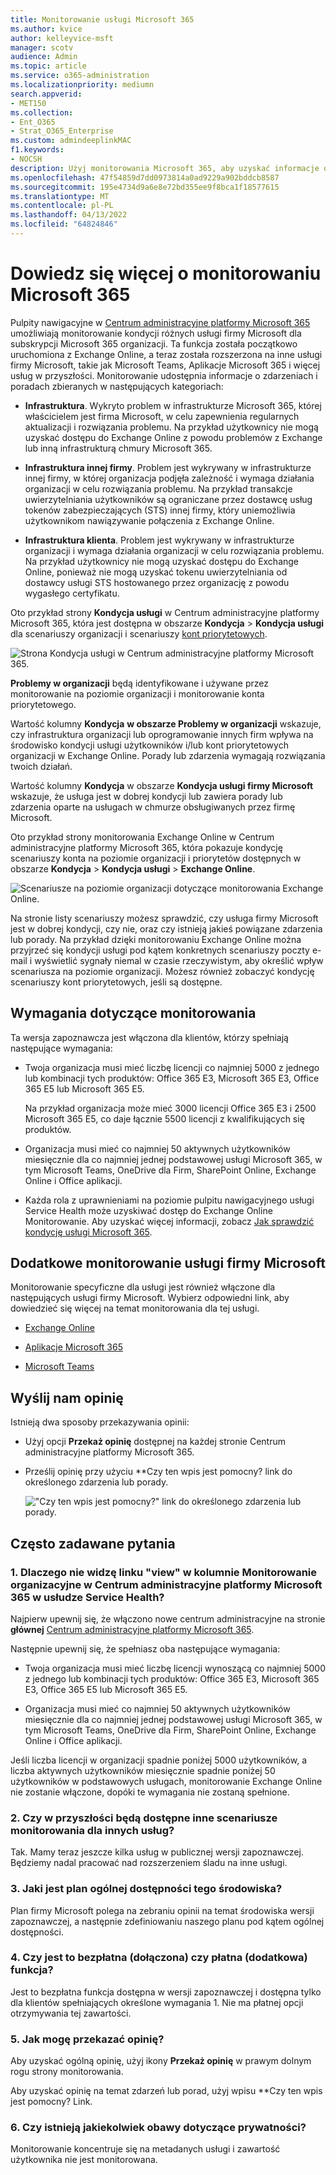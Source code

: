 ```yaml
---
title: Monitorowanie usługi Microsoft 365
ms.author: kvice
author: kelleyvice-msft
manager: scotv
audience: Admin
ms.topic: article
ms.service: o365-administration
ms.localizationpriority: mediumn
search.appverid:
- MET150
ms.collection:
- Ent_O365
- Strat_O365_Enterprise
ms.custom: admindeeplinkMAC
f1.keywords:
- NOCSH
description: Użyj monitorowania Microsoft 365, aby uzyskać informacje o zdarzeniach lub poradach w Microsoft 365.
ms.openlocfilehash: 47f54859d7dd0973814a0ad9229a902bddcb8587
ms.sourcegitcommit: 195e4734d9a6e8e72bd355ee9f8bca1f18577615
ms.translationtype: MT
ms.contentlocale: pl-PL
ms.lasthandoff: 04/13/2022
ms.locfileid: "64824846"
---
```

# <a name="learn-about-microsoft-365-monitoring"></a>Dowiedz się więcej o monitorowaniu Microsoft 365

Pulpity nawigacyjne w [Centrum administracyjne platformy Microsoft 365](https://go.microsoft.com/fwlink/p/?linkid=2024339) umożliwiają monitorowanie kondycji różnych usługi firmy Microsoft dla subskrypcji Microsoft 365 organizacji. Ta funkcja została początkowo uruchomiona z Exchange Online, a teraz została rozszerzona na inne usługi firmy Microsoft, takie jak Microsoft Teams, Aplikacje Microsoft 365 i więcej usług w przyszłości. Monitorowanie udostępnia informacje o zdarzeniach i poradach zbieranych w następujących kategoriach:

- **Infrastruktura**. Wykryto problem w infrastrukturze Microsoft 365, której właścicielem jest firma Microsoft, w celu zapewnienia regularnych aktualizacji i rozwiązania problemu. Na przykład użytkownicy nie mogą uzyskać dostępu do Exchange Online z powodu problemów z Exchange lub inną infrastrukturą chmury Microsoft 365.

- **Infrastruktura innej firmy**. Problem jest wykrywany w infrastrukturze innej firmy, w której organizacja podjęła zależność i wymaga działania organizacji w celu rozwiązania problemu. Na przykład transakcje uwierzytelniania użytkowników są ograniczane przez dostawcę usług tokenów zabezpieczających (STS) innej firmy, który uniemożliwia użytkownikom nawiązywanie połączenia z Exchange Online.

- **Infrastruktura klienta**. Problem jest wykrywany w infrastrukturze organizacji i wymaga działania organizacji w celu rozwiązania problemu. Na przykład użytkownicy nie mogą uzyskać dostępu do Exchange Online, ponieważ nie mogą uzyskać tokenu uwierzytelniania od dostawcy usługi STS hostowanego przez organizację z powodu wygasłego certyfikatu.

Oto przykład strony **Kondycja usługi** w Centrum administracyjne platformy Microsoft 365, która jest dostępna w obszarze **Kondycja** >  **Kondycja usługi** dla scenariuszy organizacji i scenariuszy [kont priorytetowych](../admin/setup/priority-accounts.md).

![Strona Kondycja usługi w Centrum administracyjne platformy Microsoft 365.](../media/microsoft-365-exchange-monitoring/service-health-dashboard-example.png)

**Problemy w organizacji** będą identyfikowane i używane przez monitorowanie na poziomie organizacji i monitorowanie konta priorytetowego.

Wartość kolumny **Kondycja** **w obszarze Problemy w organizacji** wskazuje, czy infrastruktura organizacji lub oprogramowanie innych firm wpływa na środowisko kondycji usługi użytkowników i/lub kont priorytetowych organizacji w Exchange Online. Porady lub zdarzenia wymagają rozwiązania twoich działań.

Wartość kolumny **Kondycja** w obszarze **Kondycja usługi firmy Microsoft** wskazuje, że usługa jest w dobrej kondycji lub zawiera porady lub zdarzenia oparte na usługach w chmurze obsługiwanych przez firmę Microsoft.

Oto przykład strony monitorowania Exchange Online w Centrum administracyjne platformy Microsoft 365, która pokazuje kondycję scenariuszy konta na poziomie organizacji i priorytetów dostępnych w obszarze **Kondycja** >  **Kondycja usługi** >  **Exchange Online**.

![Scenariusze na poziomie organizacji dotyczące monitorowania Exchange Online.](../media/microsoft-365-exchange-monitoring/exchange-monitoring-org-scenarios.png)

Na stronie listy scenariuszy możesz sprawdzić, czy usługa firmy Microsoft jest w dobrej kondycji, czy nie, oraz czy istnieją jakieś powiązane zdarzenia lub porady. Na przykład dzięki monitorowaniu Exchange Online można przyjrzeć się kondycji usługi pod kątem konkretnych scenariuszy poczty e-mail i wyświetlić sygnały niemal w czasie rzeczywistym, aby określić wpływ scenariusza na poziomie organizacji. Możesz również zobaczyć kondycję scenariuszy kont priorytetowych, jeśli są dostępne.

## <a name="requirements-for-monitoring"></a>Wymagania dotyczące monitorowania

Ta wersja zapoznawcza jest włączona dla klientów, którzy spełniają następujące wymagania:

- Twoja organizacja musi mieć liczbę licencji co najmniej 5000 z jednego lub kombinacji tych produktów: Office 365 E3, Microsoft 365 E3, Office 365 E5 lub Microsoft 365 E5.

   Na przykład organizacja może mieć 3000 licencji Office 365 E3 i 2500 Microsoft 365 E5, co daje łącznie 5500 licencji z kwalifikujących się produktów.

- Organizacja musi mieć co najmniej 50 aktywnych użytkowników miesięcznie dla co najmniej jednej podstawowej usługi Microsoft 365, w tym Microsoft Teams, OneDrive dla Firm, SharePoint Online, Exchange Online i Office aplikacji.

- Każda rola z uprawnieniami na poziomie pulpitu nawigacyjnego usługi Service Health może uzyskiwać dostęp do Exchange Online Monitorowanie. Aby uzyskać więcej informacji, zobacz [Jak sprawdzić kondycję usługi Microsoft 365](view-service-health.md).

## <a name="additional-monitoring-for-microsoft-services"></a>Dodatkowe monitorowanie usługi firmy Microsoft

Monitorowanie specyficzne dla usługi jest również włączone dla następujących usługi firmy Microsoft. Wybierz odpowiedni link, aby dowiedzieć się więcej na temat monitorowania dla tej usługi.

- [Exchange Online](microsoft-365-exchange-monitoring.md)

- [Aplikacje Microsoft 365](microsoft-365-apps-monitoring.md)

- [Microsoft Teams](microsoft-365-teams-monitoring.md)

## <a name="send-us-feedback"></a>Wyślij nam opinię

Istnieją dwa sposoby przekazywania opinii:

- Użyj opcji **Przekaż opinię** dostępnej na każdej stronie Centrum administracyjne platformy Microsoft 365.

- Prześlij opinię przy użyciu **Czy ten wpis jest pomocny? link do określonego zdarzenia lub porady.

  !["Czy ten wpis jest pomocny?" link do określonego zdarzenia lub porady.](../media/microsoft-365-exchange-monitoring/exchange-monitoring-example-incident-feedback.png)

## <a name="frequently-asked-questions"></a>Często zadawane pytania

### <a name="1-why-dont-i-see-view-link-under-organizational-monitoring-column-in-the-microsoft-365-admin-center-inside-service-health"></a>1. Dlaczego nie widzę linku "view" w kolumnie Monitorowanie organizacyjne w Centrum administracyjne platformy Microsoft 365 w usłudze Service Health?

Najpierw upewnij się, że włączono nowe centrum administracyjne na stronie **głównej** [Centrum administracyjne platformy Microsoft 365](https://go.microsoft.com/fwlink/p/?linkid=2024339).

Następnie upewnij się, że spełniasz oba następujące wymagania:

- Twoja organizacja musi mieć liczbę licencji wynoszącą co najmniej 5000 z jednego lub kombinacji tych produktów: Office 365 E3, Microsoft 365 E3, Office 365 E5 lub Microsoft 365 E5.

- Organizacja musi mieć co najmniej 50 aktywnych użytkowników miesięcznie dla co najmniej jednej podstawowej usługi Microsoft 365, w tym Microsoft Teams, OneDrive dla Firm, SharePoint Online, Exchange Online i Office aplikacji.

Jeśli liczba licencji w organizacji spadnie poniżej 5000 użytkowników, a liczba aktywnych użytkowników miesięcznie spadnie poniżej 50 użytkowników w podstawowych usługach, monitorowanie Exchange Online nie zostanie włączone, dopóki te wymagania nie zostaną spełnione.

### <a name="2-will-there-be-other-monitoring-scenarios-for-other-services-in-future"></a>2. Czy w przyszłości będą dostępne inne scenariusze monitorowania dla innych usług?

Tak. Mamy teraz jeszcze kilka usług w publicznej wersji zapoznawczej. Będziemy nadal pracować nad rozszerzeniem śladu na inne usługi.

### <a name="3-what-is-the-plan-for-general-availability-of-this-experience"></a>3. Jaki jest plan ogólnej dostępności tego środowiska?

Plan firmy Microsoft polega na zebraniu opinii na temat środowiska wersji zapoznawczej, a następnie zdefiniowaniu naszego planu pod kątem ogólnej dostępności.

### <a name="4-is-this-a-free-included-or-paid-extra-feature"></a>4. Czy jest to bezpłatna (dołączona) czy płatna (dodatkowa) funkcja?

Jest to bezpłatna funkcja dostępna w wersji zapoznawczej i dostępna tylko dla klientów spełniających określone wymagania 1. Nie ma płatnej opcji otrzymywania tej zawartości.

### <a name="5-how-do-i-provide-feedback"></a>5. Jak mogę przekazać opinię?

Aby uzyskać ogólną opinię, użyj ikony **Przekaż opinię** w prawym dolnym rogu strony monitorowania.

Aby uzyskać opinię na temat zdarzeń lub porad, użyj wpisu **Czy ten wpis jest pomocny? Link.

### <a name="6-are-there-any-privacy-concerns"></a>6. Czy istnieją jakiekolwiek obawy dotyczące prywatności?

Monitorowanie koncentruje się na metadanych usługi i zawartość użytkownika nie jest monitorowana.
